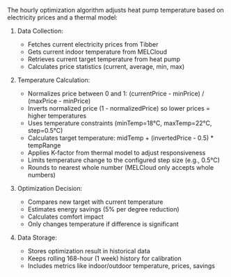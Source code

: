 The hourly optimization algorithm adjusts heat pump temperature based on electricity prices and a thermal model:

1. Data Collection:
   - Fetches current electricity prices from Tibber
   - Gets current indoor temperature from MELCloud
   - Retrieves current target temperature from heat pump
   - Calculates price statistics (current, average, min, max)

2. Temperature Calculation:
   - Normalizes price between 0 and 1: (currentPrice - minPrice) / (maxPrice - minPrice)
   - Inverts normalized price (1 - normalizedPrice) so lower prices = higher temperatures
   - Uses temperature constraints (minTemp=18°C, maxTemp=22°C, step=0.5°C)
   - Calculates target temperature:
     midTemp + (invertedPrice - 0.5) * tempRange
   - Applies K-factor from thermal model to adjust responsiveness
   - Limits temperature change to the configured step size (e.g., 0.5°C)
   - Rounds to nearest whole number (MELCloud only accepts whole numbers)

3. Optimization Decision:
   - Compares new target with current temperature
   - Estimates energy savings (5% per degree reduction)
   - Calculates comfort impact
   - Only changes temperature if difference is significant

4. Data Storage:
   - Stores optimization result in historical data
   - Keeps rolling 168-hour (1 week) history for calibration
   - Includes metrics like indoor/outdoor temperature, prices, savings